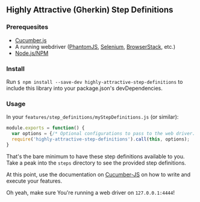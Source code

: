 ## Highly Attractive (Gherkin) Step Definitions

### Prerequesites
- [Cucumber.js][cucumberjs]
- A running webdriver ([PhantomJS][phantomjs], [Selenium][selenium], [BrowserStack][browserstack], etc.)
- [Node.js/NPM][nodejs]

### Install
Run `$ npm install --save-dev highly-attractive-step-definitions` to include this library into your package.json's devDependencies.

### Usage
In your `features/step_definitions/myStepDefinitions.js` (or similar):
```javascript
module.exports = function() {
  var options = {/* Optional configurations to pass to the web driver. */};
  require('highly-attractive-step-definitions').call(this, options);
}
```

That's the bare minimum to have these step definitions available to you. Take a peak into the `steps` directory to see the provided step definitions.

At this point, use the documentation on [Cucumber-JS][cucumberjs] on how to write and execute your features.

Oh yeah, make sure You're running a web driver on `127.0.0.1:4444`!

[cucumberjs]: https://github.com/cucumber/cucumber-js
[phantomjs]: http://phantomjs.org/
[selenium]: http://www.seleniumhq.org/
[browserstack]: https://www.browserstack.com/
[nodejs]: http://nodejs.org/
